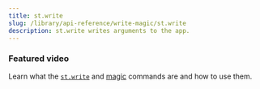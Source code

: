 ```yaml
---
title: st.write
slug: /library/api-reference/write-magic/st.write
description: st.write writes arguments to the app.
---
```


<Autofunction function="streamlit.write" />

### Featured video

Learn what the [`st.write`](/library/api-reference/write-magic/st.write) and [magic](/library/api-reference/write-magic/magic) commands are and how to use them.

<YouTube videoId="wpDuY9I2fDg" />
